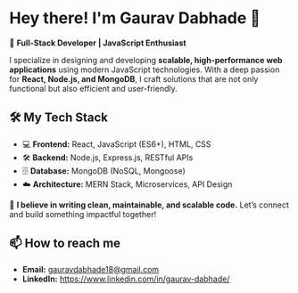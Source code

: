 # Hey there! I'm Gaurav Dabhade 👋  
🚀 **Full-Stack Developer | JavaScript Enthusiast**  

I specialize in designing and developing **scalable, high-performance web applications** using modern JavaScript technologies. With a deep passion for **React, Node.js, and MongoDB**, I craft solutions that are not only functional but also efficient and user-friendly.  

## 🛠️ My Tech Stack  
- 💻 **Frontend:** React, JavaScript (ES6+), HTML, CSS  
- 🛠 **Backend:** Node.js, Express.js, RESTful APIs  
- 🗄 **Database:** MongoDB (NoSQL, Mongoose)  
- ☁️ **Architecture:** MERN Stack, Microservices, API Design  

🔹 **I believe in writing clean, maintainable, and scalable code.** Let’s connect and build something impactful together!  

## 📫 How to reach me
- **Email:** gauravdabhade18@gmail.com 
- **LinkedIn:** https://www.linkedin.com/in/gaurav-dabhade/
